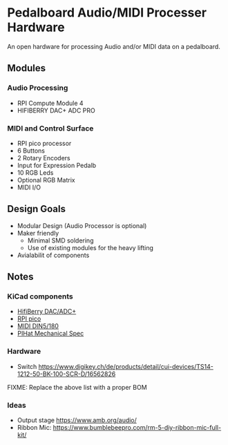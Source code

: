 # Pedalboard Audio/MIDI Processer Hardware

An open hardware for processing Audio and/or MIDI data on a pedalboard.

## Modules

### Audio Processing
- RPI Compute Module 4
- HIFIBERRY DAC+ ADC PRO

### MIDI and Control Surface
- RPI pico processor
- 6 Buttons
- 2 Rotary Encoders
- Input for Expression Pedalb
- 10 RGB Leds
- Optional RGB Matrix
- MIDI I/O

## Design Goals
- Modular Design (Audio Processor is optional)
- Maker friendly
  - Minimal SMD soldering
  - Use of existing modules for the heavy lifting
- Avialabilit of components

## Notes

### KiCad components

* [HifiBerry DAC/ADC+](https://github.com/hifiberry/kicad_template_dac_adc_stage)
* [RPI pico](https://github.com/ncarandini/KiCad-RP-Pico)
* [MIDI DIN5/180](https://github.com/nebs/eurocad)
* [PIHat Mechanical Spec](https://github.com/raspberrypi/hats/blob/master/hat-board-mechanical.pdf)

### Hardware

* Switch https://www.digikey.ch/de/products/detail/cui-devices/TS14-1212-50-BK-100-SCR-D/16562826

FIXME: Replace the above list with a proper BOM

### Ideas

* Output stage https://www.amb.org/audio/
* Ribbon Mic: https://www.bumblebeepro.com/rm-5-diy-ribbon-mic-full-kit/
